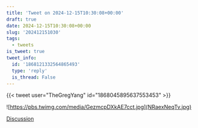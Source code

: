 ```yaml
---
title: 'Tweet on 2024-12-15T10:30:08+00:00'
draft: true
date: 2024-12-15T10:30:08+00:00
slug: '202412151030'
tags:
  - tweets
is_tweet: true
tweet_info:
  id: '1868121332564865493'
  type: 'reply'
  is_thread: False
---
```




{{< tweet user="TheGregYang" id="1868045895637553453" >}}



![https://pbs.twimg.com/media/GezmcpDXkAE7cct.jpg](NRaexNeqTv.jpg)

[Discussion](https://x.com/sytelus/status/1868121332564865493)
